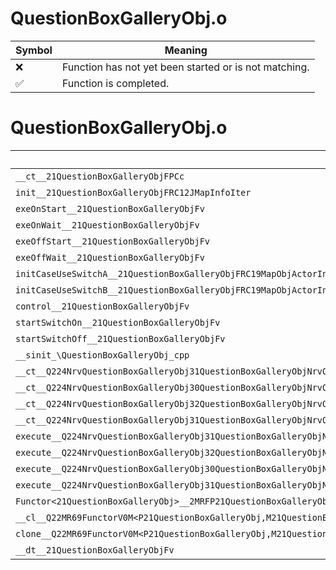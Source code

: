 # QuestionBoxGalleryObj.o
| Symbol | Meaning 
| ------------- | ------------- 
| :x: | Function has not yet been started or is not matching. 
| :white_check_mark: | Function is completed. 


# QuestionBoxGalleryObj.o
| Symbol | Decompiled? |
| ------------- | ------------- |
| `__ct__21QuestionBoxGalleryObjFPCc` | :x: |
| `init__21QuestionBoxGalleryObjFRC12JMapInfoIter` | :x: |
| `exeOnStart__21QuestionBoxGalleryObjFv` | :x: |
| `exeOnWait__21QuestionBoxGalleryObjFv` | :x: |
| `exeOffStart__21QuestionBoxGalleryObjFv` | :x: |
| `exeOffWait__21QuestionBoxGalleryObjFv` | :x: |
| `initCaseUseSwitchA__21QuestionBoxGalleryObjFRC19MapObjActorInitInfo` | :x: |
| `initCaseUseSwitchB__21QuestionBoxGalleryObjFRC19MapObjActorInitInfo` | :x: |
| `control__21QuestionBoxGalleryObjFv` | :x: |
| `startSwitchOn__21QuestionBoxGalleryObjFv` | :x: |
| `startSwitchOff__21QuestionBoxGalleryObjFv` | :x: |
| `__sinit_\QuestionBoxGalleryObj_cpp` | :x: |
| `__ct__Q224NrvQuestionBoxGalleryObj31QuestionBoxGalleryObjNrvOnStartFv` | :x: |
| `__ct__Q224NrvQuestionBoxGalleryObj30QuestionBoxGalleryObjNrvOnWaitFv` | :x: |
| `__ct__Q224NrvQuestionBoxGalleryObj32QuestionBoxGalleryObjNrvOffStartFv` | :x: |
| `__ct__Q224NrvQuestionBoxGalleryObj31QuestionBoxGalleryObjNrvOffWaitFv` | :x: |
| `execute__Q224NrvQuestionBoxGalleryObj31QuestionBoxGalleryObjNrvOffWaitCFP5Spine` | :x: |
| `execute__Q224NrvQuestionBoxGalleryObj32QuestionBoxGalleryObjNrvOffStartCFP5Spine` | :x: |
| `execute__Q224NrvQuestionBoxGalleryObj30QuestionBoxGalleryObjNrvOnWaitCFP5Spine` | :x: |
| `execute__Q224NrvQuestionBoxGalleryObj31QuestionBoxGalleryObjNrvOnStartCFP5Spine` | :x: |
| `Functor<21QuestionBoxGalleryObj>__2MRFP21QuestionBoxGalleryObjM21QuestionBoxGalleryObjFPCvPv_v_Q22MR69FunctorV0M<P21QuestionBoxGalleryObj,M21QuestionBoxGalleryObjFPCvPv_v>` | :x: |
| `__cl__Q22MR69FunctorV0M<P21QuestionBoxGalleryObj,M21QuestionBoxGalleryObjFPCvPv_v>CFv` | :x: |
| `clone__Q22MR69FunctorV0M<P21QuestionBoxGalleryObj,M21QuestionBoxGalleryObjFPCvPv_v>CFP7JKRHeap` | :x: |
| `__dt__21QuestionBoxGalleryObjFv` | :x: |
